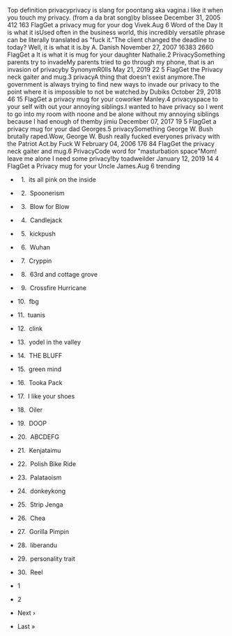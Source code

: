 Top definition privacyprivacy is slang for poontang aka vagina.i like it when you touch my privacy. (from a da brat song)by blissee December 31, 2005 412 163 FlagGet a privacy mug for your dog Vivek.Aug 6 Word of the Day It is what it isUsed often in the business world, this incredibly versatile phrase can be literally translated as "fuck it."The client changed the deadline to today? Well, it is what it is.by A. Danish November 27, 2007 16383 2660 FlagGet a It is what it is mug for your daughter Nathalie.2 PrivacySomething parents try to invadeMy parents tried to go through my phone, that is an invasion of privacyby SynonymR0lls May 21, 2019 22 5 FlagGet the Privacy neck gaiter and mug.3 privacyA thing that doesn't exist anymore.The government is always trying to find new ways to invade our privacy to the point where it is impossible to not be watched.by Dubiks October 29, 2018 46 15 FlagGet a privacy mug for your coworker Manley.4 privacyspace to your self with out your annoying siblings.I wanted to have privacy so I went to go into my room with noone and be alone without my annoying siblings because I had enough of themby jimiu December 07, 2017 19 5 FlagGet a privacy mug for your dad Georges.5 privacySomething George W. Bush brutally raped.Wow, George W. Bush really fucked everyones privacy with the Patriot Act.by Fuck W February 04, 2006 176 84 FlagGet the privacy neck gaiter and mug.6 PrivacyCode word for "masturbation space"Mom! leave me alone I need some privacy!by toadweilder January 12, 2019 14 4 FlagGet a Privacy mug for your Uncle James.Aug 6 trending

*     1.  its all pink on the inside
*     2.  Spoonerism
*     3.  Blow for Blow
*     4.  Candlejack
*     5.  kickpush
*     6.  Wuhan
*     7.  Cryppin
*     8.  63rd and cottage grove
*     9.  Crossfire Hurricane
*   10.  fbg
*   11.  tuanis
*   12.  clink
*   13.  yodel in the valley
*   14.  THE BLUFF
*   15.  green mind
*   16.  Tooka Pack
*   17.  I like your shoes
*   18.  Oiler
*   19.  DOOP
*   20.  ABCDEFG
*   21.  Kenjataimu
*   22.  Polish Bike Ride
*   23.  Palataoism
*   24.  donkeykong
*   25.  Strip Jenga
*   26.  Chea
*   27.  Gorilla Pimpin
*   28.  liberandu
*   29.  personality trait
*   30.  Reel

*   1
*   2
*   Next ›
*   Last »